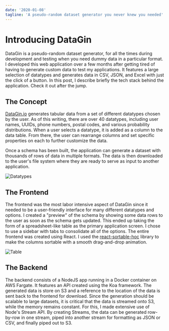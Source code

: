 ```yaml
---
date: '2020-01-08'
tagline: 'A pseudo-random dataset generator you never knew you needed'
---
```


# Introducing DataGin

DataGin is a pseudo-random dataset generator, for all the times during development and testing when you need dummy data in a particular format.
I developed this web application over a few months after getting tired of having to generate custom data to test my applications.
It features a large selection of datatypes and generates data in CSV, JSON, and Excel with just the click of a button.
In this post, I describe briefly the tech stack behind the application. Check it out after the jump.

## The Concept

[DataGin.io](https://datagin.io) generates tabular data from a set of different datatypes chosen by the user.
As of this writing, there are over 40 datatypes, including user names, UUIDs, phone numbers, postal codes, and various probability distributions. When a user selects a datatype, it is added as a column to the data table. From there, the user can rearrange columns and set specific properties on each to further customize the data.

Once a schema has been built, the application can generate a dataset with thousands of rows of data in multiple formats. The data is then downloaded to the user's file system where they are ready to serve as input to another application.

![Datatypes](https://res.cloudinary.com/docvozwpw/image/upload/v1592602433/types.png)

## The Frontend

The frontend was the most labor intensive aspect of DataGin since it needed to be a user-friendly interface for many different datatypes and options.
I created a "preview" of the schema by showing some data rows to the user as soon as the schema gets updated.
This ended up taking the form of a spreadsheet-like table as the primary application screen.
I chose to use a sidebar with tabs to consolidate all of the options.
The entire frontend was created using React.
I used the [react-sortable-hoc](https://github.com/clauderic/react-sortable-hoc) library to make the columns sortable with a smooth drag-and-drop animation.

![Table](https://res.cloudinary.com/docvozwpw/image/upload/v1592602428/table.png)

## The Backend

The backend consists of a NodeJS app running in a Docker container on AWS Fargate. It features an API created using the Koa framework. The generated data is store on S3 and a reference to the location of the data is sent back to the frontend for download. Since the generation should be scalable to large datasets, it is critical that the data is streamed onto S3, while the memory remains constant. For this, I made extensive use of Node's Stream API. By creating Streams, the data can be generated row-by-row in one stream, piped into another stream for formatting as JSON or CSV, and finally piped out to S3.